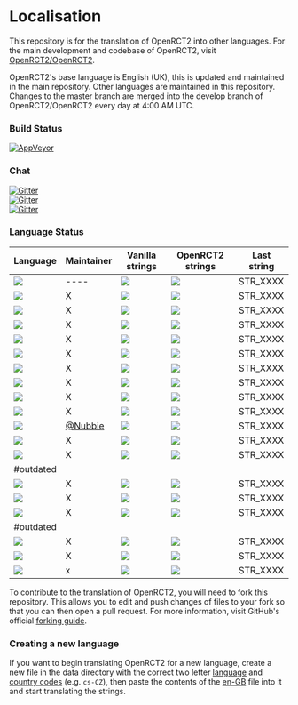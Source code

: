 # Localisation
This repository is for the translation of OpenRCT2 into other languages.
For the main development and codebase of OpenRCT2, visit [OpenRCT2/OpenRCT2](https://github.com/OpenRCT2/OpenRCT2).

OpenRCT2's base language is English (UK), this is updated and maintained in the main repository.
Other languages are maintained in this repository.
Changes to the master branch are merged into the develop branch of OpenRCT2/OpenRCT2 every day at 4:00 AM UTC.

### Build Status
[![AppVeyor](https://ci.appveyor.com/api/projects/status/muc7co3bxvcayp5t?svg=true)](https://ci.appveyor.com/project/IntelOrca/localisation)

### Chat
[![Gitter](https://img.shields.io/badge/gitter-general-blue.svg)](https://gitter.im/OpenRCT2/OpenRCT2/non-dev)<br />
[![Gitter](https://img.shields.io/badge/gitter-localisation-green.svg)](https://gitter.im/OpenRCT2/Localisation)<br />
[![Gitter](https://img.shields.io/badge/gitter-development-yellowgreen.svg)](https://gitter.im/OpenRCT2/OpenRCT2)

### Language Status
Language | Maintainer | Vanilla strings | OpenRCT2 strings | Last string |
|--------|------------|-----------------|------------------|-------------|
[![](https://img.shields.io/badge/en--GB-maintained-green.svg)](https://github.com/OpenRCT2/OpenRCT2/blob/develop/data/language/en-GB.txt   ) | ---- | ![](http://progressed.io/bar/100) | ![](http://progressed.io/bar/100) | STR_XXXX
[![](https://img.shields.io/badge/en--US-maintained-green.svg)](https://github.com/OpenRCT2/Localisation/blob/master/data/language/en-US.txt) | X |  ![](http://progressed.io/bar/100) | ![](http://progressed.io/bar/100) | STR_XXXX
[![](https://img.shields.io/badge/cs--CZ-maintained-green.svg)](https://github.com/OpenRCT2/Localisation/blob/master/data/language/cs-CZ.txt) | X | ![](http://progressed.io/bar/100) | ![](http://progressed.io/bar/100) | STR_XXXX
[![](https://img.shields.io/badge/de--DE-maintained-green.svg)](https://github.com/OpenRCT2/Localisation/blob/master/data/language/de-DE.txt) | X | ![](http://progressed.io/bar/100) | ![](http://progressed.io/bar/100) | STR_XXXX
[![](https://img.shields.io/badge/es--ES-maintained-green.svg)](https://github.com/OpenRCT2/Localisation/blob/master/data/language/es-ES.txt) | X | ![](http://progressed.io/bar/100) | ![](http://progressed.io/bar/100) | STR_XXXX
[![](https://img.shields.io/badge/fr--FR-maintained-green.svg)](https://github.com/OpenRCT2/Localisation/blob/master/data/language/fr-FR.txt) | X | ![](http://progressed.io/bar/100) | ![](http://progressed.io/bar/100) | STR_XXXX
[![](https://img.shields.io/badge/ko--KR-maintained-green.svg)](https://github.com/OpenRCT2/Localisation/blob/master/data/language/ko-KR.txt) | X | ![](http://progressed.io/bar/100) | ![](http://progressed.io/bar/100) | STR_XXXX
[![](https://img.shields.io/badge/nb--NO-maintained-green.svg)](https://github.com/OpenRCT2/Localisation/blob/master/data/language/nb-NO.txt) | X | ![](http://progressed.io/bar/100) | ![](http://progressed.io/bar/100) | STR_XXXX
[![](https://img.shields.io/badge/nl--NL-maintained-green.svg)](https://github.com/OpenRCT2/Localisation/blob/master/data/language/nl-NL.txt) | X | ![](http://progressed.io/bar/100) | ![](http://progressed.io/bar/100) | STR_XXXX
[![](https://img.shields.io/badge/pt--BR-maintained-green.svg)](https://github.com/OpenRCT2/Localisation/blob/master/data/language/pt-BR.txt) | X | ![](http://progressed.io/bar/100) | ![](http://progressed.io/bar/100) | STR_XXXX
[![](https://img.shields.io/badge/sv--SE-maintained-green.svg)](https://github.com/OpenRCT2/Localisation/blob/master/data/language/sv-SE.txt) | [@Nubbie](https://github.com/Nubbie) | ![](http://progressed.io/bar/100) | ![](http://progressed.io/bar/100) | STR_XXXX
[![](https://img.shields.io/badge/zh--CN-maintained-green.svg)](https://github.com/OpenRCT2/Localisation/blob/master/data/language/zh-CN.txt) | X | ![](http://progressed.io/bar/100) | ![](http://progressed.io/bar/100) | STR_XXXX
[![](https://img.shields.io/badge/zh--TW-maintained-green.svg)](https://github.com/OpenRCT2/Localisation/blob/master/data/language/zh-TW.txt) | X | ![](http://progressed.io/bar/100) | ![](http://progressed.io/bar/100) | STR_XXXX
| #outdated
[![](https://img.shields.io/badge/it--IT-outdated-yellow.svg)](https://github.com/OpenRCT2/Localisation/blob/master/data/language/it-IT.txt) | X | ![](http://progressed.io/bar/50) | ![](http://progressed.io/bar/50) | STR_XXXX
[![](https://img.shields.io/badge/ja--JP-outdated-yellow.svg)](https://github.com/OpenRCT2/Localisation/blob/master/data/language/ja-JP.txt) | X | ![](http://progressed.io/bar/50) | ![](http://progressed.io/bar/50) | STR_XXXX
[![](https://img.shields.io/badge/pl--PL-outdated-yellow.svg)](https://github.com/OpenRCT2/Localisation/blob/master/data/language/pl-PL.txt) | X | ![](http://progressed.io/bar/50) | ![](http://progressed.io/bar/50) | STR_XXXX
| #outdated
[![](https://img.shields.io/badge/fi--FI-outdated-red.svg)](https://github.com/OpenRCT2/Localisation/blob/master/data/language/fi-FI.txt) | X | ![](http://progressed.io/bar/10) | ![](http://progressed.io/bar/10) | STR_XXXX
[![](https://img.shields.io/badge/hu--HU-outdated-red.svg)](https://github.com/OpenRCT2/Localisation/blob/master/data/language/hu-HU.txt) | X | ![](http://progressed.io/bar/10) | ![](http://progressed.io/bar/10) | STR_XXXX
[![](https://img.shields.io/badge/ru--RU-outdated-red.svg)](https://github.com/OpenRCT2/Localisation/blob/master/data/language/ru-RU.txt) | x | ![](http://progressed.io/bar/10) | ![](http://progressed.io/bar/10) | STR_XXXX



To contribute to the translation of OpenRCT2, you will need to fork this repository.
This allows you to edit and push changes of files to your fork so that you can then open a pull request.
For more information, visit GitHub's official [forking guide](https://guides.github.com/activities/forking/).

### Creating a new language
If you want to begin translating OpenRCT2 for a new language, create a new file in the data directory with the correct two letter [language](https://en.wikipedia.org/wiki/List_of_ISO_639-1_codes#Partial_ISO_639_table) and [country codes](https://en.wikipedia.org/wiki/ISO_3166-1_alpha-2#Decoding_table) (e.g. `cs-CZ`), then paste the contents of the [en-GB](https://github.com/OpenRCT2/OpenRCT2/blob/develop/data/language/en-GB.txt) file into it and start translating the strings.
